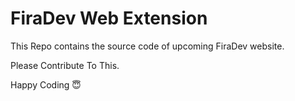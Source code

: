 # FiraDev Web Extension

This Repo contains the source code of upcoming FiraDev website.

Please Contribute To This.

Happy Coding 😇
